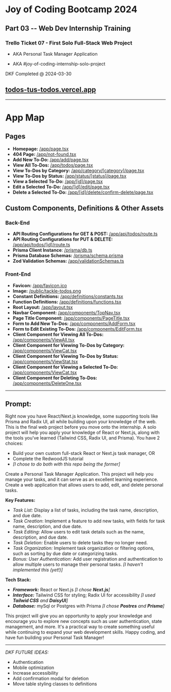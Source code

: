 # Joy of Coding Bootcamp 2024

## Part 03 -- Web Dev Internship Training

### Trello Ticket 07 - First Solo Full-Stack Web Project

- AKA Personal Task Manager Application

- AKA #joy-of-coding-internship-solo-project

DKF Completed @ 2024-03-30

## [todos-tus-todos.vercel.app](todos-tus-todos.vercel.app)

---

# App Map

## Pages

- **Homepage:** [/app/page.tsx](https://github.com/LAdanimo/joy-of-coding-internship-solo-project/blob/main/app/page.tsx)
- **404 Page:** [/app/not-found.tsx](https://github.com/LAdanimo/joy-of-coding-internship-solo-project/blob/main/app/not-found.tsx)
- **Add New To-Do:** [/app/add/page.tsx](https://github.com/LAdanimo/joy-of-coding-internship-solo-project/blob/main/app/add/page.tsx)
- **View All To-Dos:** [/app/todos/page.tsx](https://github.com/LAdanimo/joy-of-coding-internship-solo-project/blob/main/app/todos/page.tsx)
- **View To-Dos by Category:** [/app/category/[category]/page.tsx](https://github.com/LAdanimo/joy-of-coding-internship-solo-project/blob/main/app/category/[category]/page.tsx)
- **View To-Dos by Status:** [/app/status/[status]/page.tsx](https://github.com/LAdanimo/joy-of-coding-internship-solo-project/blob/main/app/status/[status]/page.tsx)
- **View a Selected To-Do:** [/app/[id]/page.tsx](https://github.com/LAdanimo/joy-of-coding-internship-solo-project/blob/main/app/[id]/page.tsx)
- **Edit a Selected To-Do:** [/app/[id]/edit/page.tsx](https://github.com/LAdanimo/joy-of-coding-internship-solo-project/blob/main/app/[id]/edit/page.tsx)
- **Delete a Selected To-Do:** [/app/[id]/delete/confirm-delete/page.tsx](https://github.com/LAdanimo/joy-of-coding-internship-solo-project/blob/main/app/[id]/delete/confirm-delete/page.tsx)

## Custom Components, Definitions & Other Assets

### Back-End

- **API Routing Configurations for GET & POST:** [/app/api/todos/route.ts](https://github.com/LAdanimo/joy-of-coding-internship-solo-project/blob/main/app/api/todos/route.ts)
- **API Routing Configurations for PUT & DELETE:** [/app/api/todos/[id]/route.ts](https://github.com/LAdanimo/joy-of-coding-internship-solo-project/blob/main/app/api/todos/[id]/route.ts)
- **Prisma Client Instance**: [/prisma/db.ts](https://github.com/LAdanimo/joy-of-coding-internship-solo-project/blob/main/prisma/db.ts)
- **Prisma Database Schemas:** [/prisma/schema.prisma](https://github.com/LAdanimo/joy-of-coding-internship-solo-project/blob/main/prisma/schema.prisma)
- **Zod Validation Schemas:** [/app/validationSchemas.ts
](https://github.com/LAdanimo/joy-of-coding-internship-solo-project/blob/main/app/validationSchemas.ts)

### Front-End

- **Favicon:** [/app/favicon.ico](https://github.com/LAdanimo/joy-of-coding-internship-solo-project/blob/main/app/favicon.ico)
- **Image:** [/public/tackle-todos.png](https://github.com/LAdanimo/joy-of-coding-internship-solo-project/blob/main/public/tackle-todos.png)
- **Constant Definitions:** [/app/definitions/constants.tsx](https://github.com/LAdanimo/joy-of-coding-internship-solo-project/blob/main/app/definitions/constants.tsx)
- **Function Definitions:** [/app/definitions/functions.tsx](https://github.com/LAdanimo/joy-of-coding-internship-solo-project/blob/main/app/definitions/functions.tsx)
- **Root Layout:** [/app/layout.tsx](https://github.com/LAdanimo/joy-of-coding-internship-solo-project/blob/main/app/layout.tsx)
- **Navbar Component:** [/app/components/TopNav.tsx](https://github.com/LAdanimo/joy-of-coding-internship-solo-project/blob/main/app/components/TopNav.tsx)
- **Page Title Component:** [/app/components/PageTitle.tsx](https://github.com/LAdanimo/joy-of-coding-internship-solo-project/blob/main/app/components/PageTitle.tsx)
- **Form to Add New To-Dos:** [/app/components/AddForm.tsx](https://github.com/LAdanimo/joy-of-coding-internship-solo-project/blob/main/app/components/AddForm.tsx)
- **Form to Edit Existing To-Dos:** [/app/components/EditForm.tsx](https://github.com/LAdanimo/joy-of-coding-internship-solo-project/blob/main/app/components/EditForm.tsx)
- **Client Component for Viewing All To-Dos:** [/app/components/ViewAll.tsx](https://github.com/LAdanimo/joy-of-coding-internship-solo-project/blob/main/app/components/ViewAll.tsx)
- **Client Component for Viewing To-Dos by Category:** [/app/components/ViewCat.tsx](https://github.com/LAdanimo/joy-of-coding-internship-solo-project/blob/main/app/components/ViewCat.tsx)
- **Client Component for Viewing To-Dos by Status:** [/app/components/ViewStat.tsx](https://github.com/LAdanimo/joy-of-coding-internship-solo-project/blob/main/app/components/ViewStat.tsx)
- **Client Component for Viewing a Selected To-Do:** [/app/components/ViewCat.tsx](https://github.com/LAdanimo/joy-of-coding-internship-solo-project/blob/main/app/components/ViewCat.tsx)
- **Client Component for Deleting To-Dos:** [/app/components/DeleteOne.tsx](https://github.com/LAdanimo/joy-of-coding-internship-solo-project/blob/main/app/components/DeleteOne.tsx)

-----

## Prompt:

Right now you have React/Next.js knowledge, some supporting tools like Prisma and Radix UI, all while building upon your knowledge of the web. This is the final web project before you move onto the internship. A solo project will help you apply your knowledge of React or Next.js, along with the tools you've learned (Tailwind CSS, Radix UI, and Prisma). You have 2 choices:

* Build your own custom full-stack React or Next.js task manager, OR
* Complete the RedwoodJS tutorial
* _[I chose to do both with this repo being the former]_

Create a Personal Task Manager Application. This project will help you manage your tasks, and it can serve as an excellent learning experience. Create a web application that allows users to add, edit, and delete personal tasks.

**Key Features:**

* _Task List:_ Display a list of tasks, including the task name, description, and due date.
* _Task Creation_: Implement a feature to add new tasks, with fields for task name, description, and due date.
* _Task Editing:_ Allow users to edit task details such as the name, description, and due date.
* _Task Deletion:_ Enable users to delete tasks they no longer need.
* _Task Organization:_ Implement task organization or filtering options, such as sorting by due date or categorizing tasks.
* _Bonus: User Authentication:_ Add user registration and authentication to allow multiple users to manage their personal tasks. _[I haven't implemented this (yet!)]_

**Tech Stack:**

* **_Framework:_** React or Next.js _[I chose **Next.js**]_
* **_Interface:_**  Tailwind CSS for styling; Radix UI for accessibility _[I used **Tailwid CSS** and **DaisyUI**]_
* **_Database:_** mySql or Postgres with Prisma _[I chose **Postres** and **Prisma**]_

This project will give you an opportunity to apply your knowledge and encourage you to explore new concepts such as user authentication, state management, and more. It's a practical way to create something useful while continuing to expand your web development skills. Happy coding, and have fun building your Personal Task Manager!

-----

_DKF FUTURE IDEAS:_
- Authentication
- Mobile optimization
- Increase accessibility
- Add confirmation modal for deletion
- Move table styling classes to definitions
